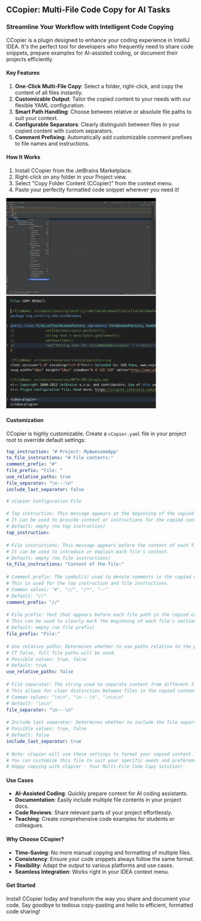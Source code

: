 ## CCopier: Multi-File Code Copy for AI Tasks
### Streamline Your Workflow with Intelligent Code Copying
CCopier is a plugin designed to enhance your coding experience in IntelliJ IDEA. It's the perfect tool for developers who frequently need to share code snippets, prepare examples for AI-assisted coding, or document their projects efficiently.

#### Key Features

1. **One-Click Multi-File Copy**: Select a folder, right-click, and copy the content of all files instantly.
2. **Customizable Output**: Tailor the copied content to your needs with our flexible YAML configuration.
3. **Smart Path Handling**: Choose between relative or absolute file paths to suit your context.
4. **Configurable Separators**: Clearly distinguish between files in your copied content with custom separators.
5. **Comment Prefixing**: Automatically add customizable comment prefixes to file names and instructions.

#### How It Works

1. Install CCopier from the JetBrains Marketplace.
2. Right-click on any folder in your Project view.
3. Select "Copy Folder Content (CCopier)" from the context menu.
4. Paste your perfectly formatted code snippet wherever you need it!

<img src="./images/image.png" alt="image" width="400"/>
<img src="./images/how2.png" alt="image" width="400"/>


#### Customization

CCopier is highly customizable. Create a `cCopier.yaml` file in your project root to override default settings:

```yaml
top_instruction: "# Project: MyAwesomeApp"
to_file_instructions: "# File contents:"
comment_prefix: "#"
file_prefix: "File: "
use_relative_paths: true
file_separator: "\n---\n"
include_last_separator: false
```

```yaml
# cCopier Configuration File

# Top instruction: This message appears at the beginning of the copied content.
# It can be used to provide context or instructions for the copied content.
# Default: empty (no top instruction)
top_instruction:

# File instructions: This message appears before the content of each file.
# It can be used to introduce or explain each file's content.
# Default: empty (no file instructions)
to_file_instructions: "Content of the file:"

# Comment prefix: The symbol(s) used to denote comments in the copied content.
# This is used for the top instruction and file instructions.
# Common values: "#", "//", "/*", "--"
# Default: "//"
comment_prefix: "//"

# File prefix: Text that appears before each file path in the copied content.
# This can be used to clearly mark the beginning of each file's section.
# Default: empty (no file prefix)
file_prefix: "File:"

# Use relative paths: Determines whether to use paths relative to the project root.
# If false, full file paths will be used.
# Possible values: true, false
# Default: true
use_relative_paths: false

# File separator: The string used to separate content from different files.
# This allows for clear distinction between files in the copied content.
# Common values: "\n\n", "\n---\n", "\n\n\n"
# Default: "\n\n"
file_separator: "\n---\n"

# Include last separator: Determines whether to include the file separator after the last file.
# Possible values: true, false
# Default: false
include_last_separator: true

# Note: cCopier will use these settings to format your copied content.
# You can customize this file to suit your specific needs and preferences.
# Happy copying with cCopier - Your Multi-File Code Copy Solution!
```

#### Use Cases

- **AI-Assisted Coding**: Quickly prepare context for AI coding assistants.
- **Documentation**: Easily include multiple file contents in your project docs.
- **Code Reviews**: Share relevant parts of your project effortlessly.
- **Teaching**: Create comprehensive code examples for students or colleagues.

#### Why Choose CCopier?

- **Time-Saving**: No more manual copying and formatting of multiple files.
- **Consistency**: Ensure your code snippets always follow the same format.
- **Flexibility**: Adapt the output to various platforms and use cases.
- **Seamless Integration**: Works right in your IDEA context menu.

#### Get Started

Install CCopier today and transform the way you share and document your code. Say goodbye to tedious copy-pasting and hello to efficient, formatted code sharing!